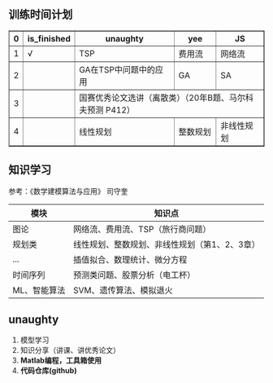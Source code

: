 
## 训练时间计划

<table border="1" align="center">
    <tr>
        <th>0</th>
        <th>is_finished</th>
        <th>unaughty</th>
        <th>yee</th>
        <th>JS</th>
    </tr>
    <tr>
        <td>1</td>
        <td>√</td>
        <td>TSP</td>
        <td>费用流</td>
        <td>网络流</td>
    </tr>
    <tr>
        <td>2</td>
        <td></td>
        <td>GA在TSP中问题中的应用</td>
        <td>GA</td>
        <td>SA</td>
    </tr>
    <tr>
        <td>3</td>
        <td></td>
        <td colspan="3">国赛优秀论文选讲（离散类）（20年B题、马尔科夫预测 P412）</td>
    </tr>
    <tr>
        <td>4</td>
        <td></td>
        <td>线性规划</td>
        <td>整数规划</td>
        <td>非线性规划</td>
    </tr>
    </tr>
</table>


## 知识学习

参考：《数学建模算法与应用》 司守奎

|模块|知识点|
|-|-|
|图论|网络流、费用流、TSP（旅行商问题）|
|规划类|线性规划、整数规划、非线性规划（第1、2、3章）|
|...|插值拟合、数理统计、微分方程|
|时间序列|预测类问题、股票分析（电工杯）|
|ML、智能算法|SVM、遗传算法、模拟退火|

## unaughty

1. 模型学习
2. 知识分享（讲课、讲优秀论文）
3. **Matlab编程，工具箱使用**
4. **代码仓库(github)**

